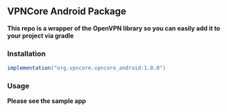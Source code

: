 ## VPNCore Android Package
**This repo is a wrapper of the OpenVPN library so you can easily add it to your project via gradle**

### Installation
```groovy
implementation("org.vpncore.vpncore_android:1.0.0")
```

### Usage
**Please see the sample app**